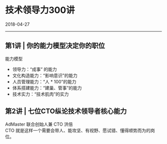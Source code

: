 # 技术领导力300讲
2018-04-27

--------------------------------------------------------------------------------


## 第1讲 | 你的能力模型决定你的职位
能力模型

 - 领导力：“成事” 的能力
 - 文化构造能力：“影响意识”的能力
 - 人员管理能力：“人 * 100”的能力
 - 体系搭建能力：“建巢、管事”的能力
 - 技术实力：“技术肌肉”的实力


## 第2讲 | 七位CTO纵论技术领导者核心能力
AdMaster 联合创始人兼 CTO 洪倍  
CTO 就是这样一个需要会带人、能攻坚、有视野、愿试错、懂得顺势而为的岗位。
